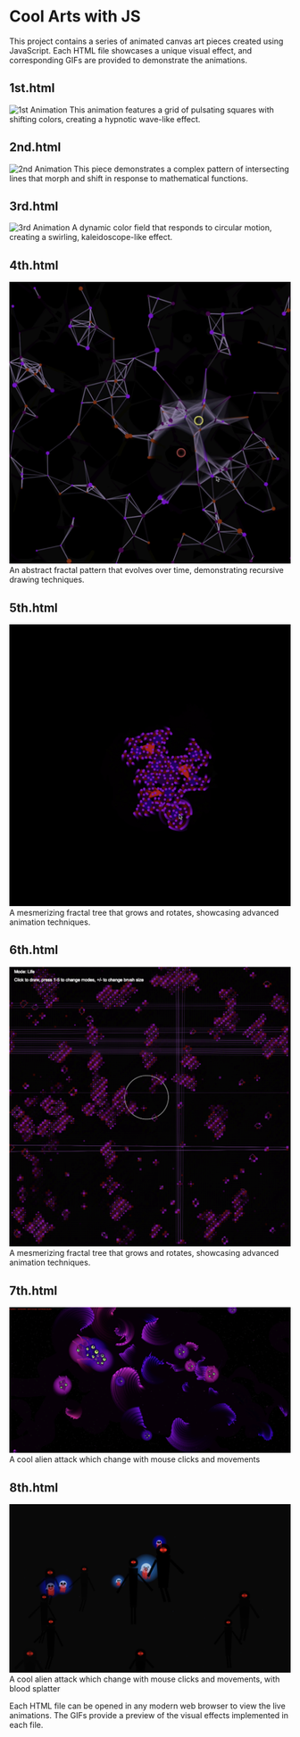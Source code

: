 # Cool Arts with JS

This project contains a series of animated canvas art pieces created using JavaScript. Each HTML file showcases a unique visual effect, and corresponding GIFs are provided to demonstrate the animations.

## 1st.html
![1st Animation](1.png)
This animation features a grid of pulsating squares with shifting colors, creating a hypnotic wave-like effect.

## 2nd.html
![2nd Animation](2.png)
This piece demonstrates a complex pattern of intersecting lines that morph and shift in response to mathematical functions.

## 3rd.html
![3rd Animation](3.png)
A dynamic color field that responds to circular motion, creating a swirling, kaleidoscope-like effect.

## 4th.html
![4th Animation](4.png)
An abstract fractal pattern that evolves over time, demonstrating recursive drawing techniques.

## 5th.html
![5th Animation](5.png)
A mesmerizing fractal tree that grows and rotates, showcasing advanced animation techniques.

## 6th.html
![6th Animation](6th.png)
A mesmerizing fractal tree that grows and rotates, showcasing advanced animation techniques.

## 7th.html
![7th Animation](7th.png)
A cool alien attack which change with mouse clicks and movements

## 8th.html
![8th Animation](8th.png)
A cool alien attack which change with mouse clicks and movements, with blood splatter

Each HTML file can be opened in any modern web browser to view the live animations. The GIFs provide a preview of the visual effects implemented in each file.